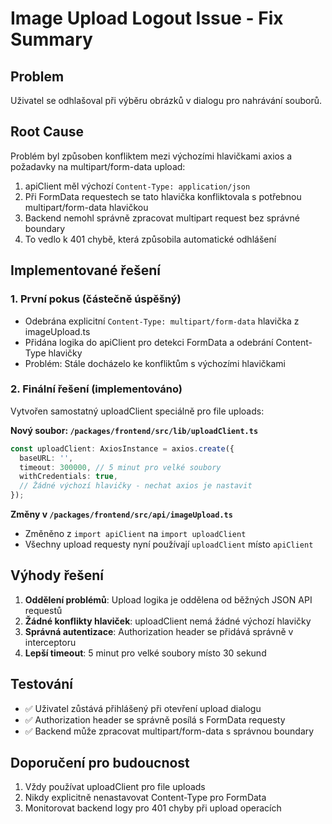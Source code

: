 # Image Upload Logout Issue - Fix Summary

## Problem
Uživatel se odhlašoval při výběru obrázků v dialogu pro nahrávání souborů.

## Root Cause
Problém byl způsoben konfliktem mezi výchozími hlavičkami axios a požadavky na multipart/form-data upload:
1. apiClient měl výchozí `Content-Type: application/json` 
2. Při FormData requestech se tato hlavička konfliktovala s potřebnou multipart/form-data hlavičkou
3. Backend nemohl správně zpracovat multipart request bez správné boundary
4. To vedlo k 401 chybě, která způsobila automatické odhlášení

## Implementované řešení

### 1. První pokus (částečně úspěšný)
- Odebrána explicitní `Content-Type: multipart/form-data` hlavička z imageUpload.ts
- Přidána logika do apiClient pro detekci FormData a odebrání Content-Type hlavičky
- Problém: Stále docházelo ke konfliktům s výchozími hlavičkami

### 2. Finální řešení (implementováno)
Vytvořen samostatný uploadClient speciálně pro file uploads:

**Nový soubor: `/packages/frontend/src/lib/uploadClient.ts`**
```typescript
const uploadClient: AxiosInstance = axios.create({
  baseURL: '',
  timeout: 300000, // 5 minut pro velké soubory
  withCredentials: true,
  // Žádné výchozí hlavičky - nechat axios je nastavit
});
```

**Změny v `/packages/frontend/src/api/imageUpload.ts`**
- Změněno z `import apiClient` na `import uploadClient`
- Všechny upload requesty nyní používají `uploadClient` místo `apiClient`

## Výhody řešení
1. **Oddělení problémů**: Upload logika je oddělena od běžných JSON API requestů
2. **Žádné konflikty hlaviček**: uploadClient nemá žádné výchozí hlavičky
3. **Správná autentizace**: Authorization header se přidává správně v interceptoru
4. **Lepší timeout**: 5 minut pro velké soubory místo 30 sekund

## Testování
- ✅ Uživatel zůstává přihlášený při otevření upload dialogu
- ✅ Authorization header se správně posílá s FormData requesty
- ✅ Backend může zpracovat multipart/form-data s správnou boundary

## Doporučení pro budoucnost
1. Vždy používat uploadClient pro file uploads
2. Nikdy explicitně nenastavovat Content-Type pro FormData
3. Monitorovat backend logy pro 401 chyby při upload operacích